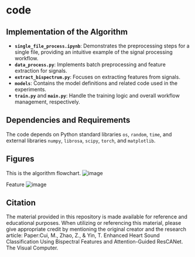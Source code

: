 # code
## Implementation of the Algorithm
- **`single_file_process.ipynb`**: Demonstrates the preprocessing steps for a single file, providing an intuitive example of the signal processing workflow.  
- **`data_process.py`**: Implements batch preprocessing and feature extraction for signals.  
- **`extract_bispectrum.py`**: Focuses on extracting features from signals.  
- **`models`**: Contains the model definitions and related code used in the experiments.  
- **`train.py`** and **`main.py`**: Handle the training logic and overall workflow management, respectively.


## Dependencies and Requirements
The code depends on Python standard libraries `os`, `random`, `time`, and external libraries `numpy`, `librosa`, `scipy`, `torch`, and `matplotlib`.

## Figures
This is the algorithm flowchart.
![image](https://github.com/user-attachments/assets/01509cc2-3a56-4443-9dd2-6b7d7616f6d6)

Feature
![image](https://github.com/user-attachments/assets/5ea69af3-9031-4d20-8006-8586ee69f4d4)

## Citation
The material provided in this repository is made available for reference and educational purposes. When utilizing or referencing this material, please give appropriate credit by mentioning the original creator and the research article:
Paper:Cui, M., Zhao, Z., & Yin, T. Enhanced Heart Sound Classification Using Bispectral Features and Attention-Guided ResCANet. The Visual Computer.

